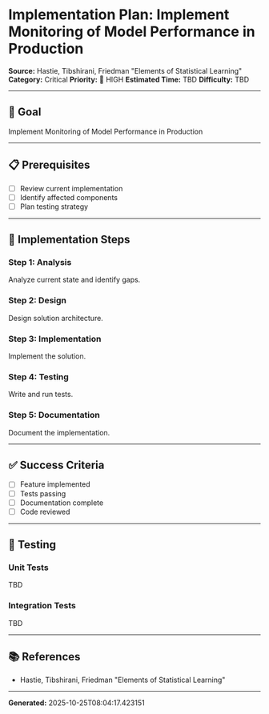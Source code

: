 # Implementation Plan: Implement Monitoring of Model Performance in Production

**Source:** Hastie, Tibshirani, Friedman   "Elements of Statistical Learning"
**Category:** Critical
**Priority:** 🔴 HIGH
**Estimated Time:** TBD
**Difficulty:** TBD

---

## 🎯 Goal

Implement Monitoring of Model Performance in Production

---

## 📋 Prerequisites

- [ ] Review current implementation
- [ ] Identify affected components
- [ ] Plan testing strategy

---

## 🔧 Implementation Steps

### Step 1: Analysis

Analyze current state and identify gaps.

### Step 2: Design

Design solution architecture.

### Step 3: Implementation

Implement the solution.

### Step 4: Testing

Write and run tests.

### Step 5: Documentation

Document the implementation.

---

## ✅ Success Criteria

- [ ] Feature implemented
- [ ] Tests passing
- [ ] Documentation complete
- [ ] Code reviewed

---

## 🧪 Testing

### Unit Tests

TBD

### Integration Tests

TBD

---

## 📚 References

- Hastie, Tibshirani, Friedman   "Elements of Statistical Learning"

---

**Generated:** 2025-10-25T08:04:17.423151
